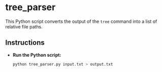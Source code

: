 # tree_parser

This Python script converts the output of the `tree` command into a list of relative file paths.

## Instructions

- **Run the Python script:**
   ```sh
   python tree_parser.py input.txt > output.txt
   ```
